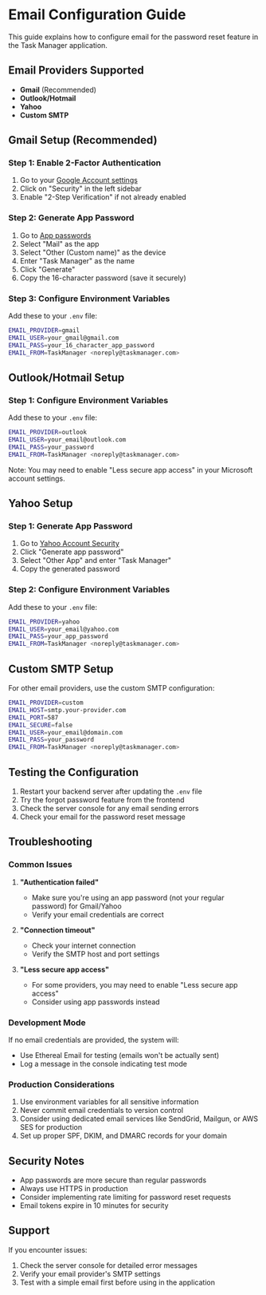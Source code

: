 # Email Configuration Guide

This guide explains how to configure email for the password reset feature in the Task Manager application.

## Email Providers Supported

- **Gmail** (Recommended)
- **Outlook/Hotmail**
- **Yahoo**
- **Custom SMTP**

## Gmail Setup (Recommended)

### Step 1: Enable 2-Factor Authentication
1. Go to your [Google Account settings](https://myaccount.google.com/)
2. Click on "Security" in the left sidebar
3. Enable "2-Step Verification" if not already enabled

### Step 2: Generate App Password
1. Go to [App passwords](https://myaccount.google.com/apppasswords)
2. Select "Mail" as the app
3. Select "Other (Custom name)" as the device
4. Enter "Task Manager" as the name
5. Click "Generate"
6. Copy the 16-character password (save it securely)

### Step 3: Configure Environment Variables
Add these to your `.env` file:

```bash
EMAIL_PROVIDER=gmail
EMAIL_USER=your_gmail@gmail.com
EMAIL_PASS=your_16_character_app_password
EMAIL_FROM=TaskManager <noreply@taskmanager.com>
```

## Outlook/Hotmail Setup

### Step 1: Configure Environment Variables
Add these to your `.env` file:

```bash
EMAIL_PROVIDER=outlook
EMAIL_USER=your_email@outlook.com
EMAIL_PASS=your_password
EMAIL_FROM=TaskManager <noreply@taskmanager.com>
```

Note: You may need to enable "Less secure app access" in your Microsoft account settings.

## Yahoo Setup

### Step 1: Generate App Password
1. Go to [Yahoo Account Security](https://login.yahoo.com/account/security)
2. Click "Generate app password"
3. Select "Other App" and enter "Task Manager"
4. Copy the generated password

### Step 2: Configure Environment Variables
Add these to your `.env` file:

```bash
EMAIL_PROVIDER=yahoo
EMAIL_USER=your_email@yahoo.com
EMAIL_PASS=your_app_password
EMAIL_FROM=TaskManager <noreply@taskmanager.com>
```

## Custom SMTP Setup

For other email providers, use the custom SMTP configuration:

```bash
EMAIL_PROVIDER=custom
EMAIL_HOST=smtp.your-provider.com
EMAIL_PORT=587
EMAIL_SECURE=false
EMAIL_USER=your_email@domain.com
EMAIL_PASS=your_password
EMAIL_FROM=TaskManager <noreply@taskmanager.com>
```

## Testing the Configuration

1. Restart your backend server after updating the `.env` file
2. Try the forgot password feature from the frontend
3. Check the server console for any email sending errors
4. Check your email for the password reset message

## Troubleshooting

### Common Issues

1. **"Authentication failed"**
   - Make sure you're using an app password (not your regular password) for Gmail/Yahoo
   - Verify your email credentials are correct

2. **"Connection timeout"**
   - Check your internet connection
   - Verify the SMTP host and port settings

3. **"Less secure app access"**
   - For some providers, you may need to enable "Less secure app access"
   - Consider using app passwords instead

### Development Mode

If no email credentials are provided, the system will:
- Use Ethereal Email for testing (emails won't be actually sent)
- Log a message in the console indicating test mode

### Production Considerations

1. Use environment variables for all sensitive information
2. Never commit email credentials to version control
3. Consider using dedicated email services like SendGrid, Mailgun, or AWS SES for production
4. Set up proper SPF, DKIM, and DMARC records for your domain

## Security Notes

- App passwords are more secure than regular passwords
- Always use HTTPS in production
- Consider implementing rate limiting for password reset requests
- Email tokens expire in 10 minutes for security

## Support

If you encounter issues:
1. Check the server console for detailed error messages
2. Verify your email provider's SMTP settings
3. Test with a simple email first before using in the application
